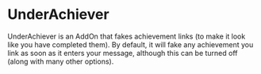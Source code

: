 # UnderAchiever

UnderAchiever is an AddOn that fakes achievement links (to make it look like you have completed them). By default, it will fake any achievement you link as soon as it enters your message, although this can be turned off (along with many other options).
